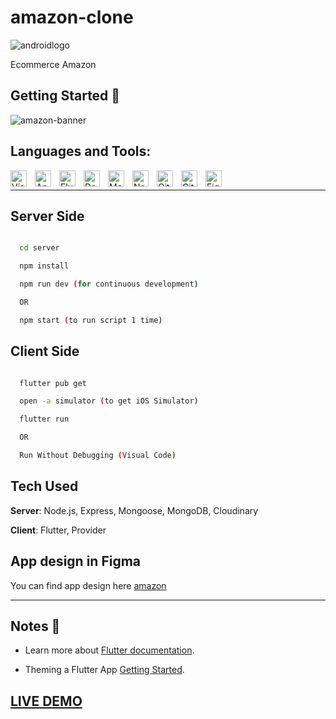 # amazon-clone

![androidlogo](https://user-images.githubusercontent.com/79140393/162081782-126c5089-3d1d-4b6a-b661-30e4ae979d07.svg)

Ecommerce Amazon

## Getting Started 🚀

![amazon-banner](https://user-images.githubusercontent.com/79140393/177062046-a2236e31-516c-442e-9d5a-8f4d419611fe.jpg)

## Languages and Tools:

<img align="left" alt="Visual Studio Code" width="26px" src="https://cdn.jsdelivr.net/gh/devicons/devicon/icons/vscode/vscode-original.svg" style="padding-right:10px;"/>
<img align="left" alt="Android Studio" width="26px" src="https://cdn-icons-png.flaticon.com/512/226/226770.png" style="padding-right:10px;"/>
<img align="left" alt="Flutter" width="26px" src="https://img.icons8.com/color/96/flutter.png" style="padding-right:10px;"/>
<img align="left" alt="Dart" width="26px" src="https://img.icons8.com/color/96/dart.png" style="padding-right:10px;"/>
<img align="left" alt="MongoDB" width="26px" src="https://cdn.jsdelivr.net/gh/devicons/devicon/icons/mongodb/mongodb-original.svg" style="padding-right:10px;"/>
<img align="left" alt="NodeJs" width="26px" src="https://cdn-icons-png.flaticon.com/512/919/919825.png" style="padding-right:10px;"/>
<img align="left" alt="Git" width="26px" src="https://cdn.jsdelivr.net/gh/devicons/devicon/icons/git/git-original.svg" style="padding-right:10px;"/>
<img align="left" alt="GitHub" width="26px" src="https://cdn-icons-png.flaticon.com/512/733/733609.png" style="padding-right:10px;"/>
<img align="left" alt="Figma" width="26px" src="https://cdn-icons-png.flaticon.com/512/5968/5968705.png" style="padding-right:10px;"/>

<br />

---

## Server Side

```bash

  cd server

  npm install

  npm run dev (for continuous development)

  OR

  npm start (to run script 1 time)

```


## Client Side

```bash

  flutter pub get

  open -a simulator (to get iOS Simulator)

  flutter run

  OR

  Run Without Debugging (Visual Code)

```


## Tech Used

**Server**: Node.js, Express, Mongoose, MongoDB, Cloudinary


**Client**: Flutter, Provider

## App design in Figma

You can find app design here [amazon]


---

## Notes 📝

- Learn more about [Flutter documentation](https://docs.flutter.dev/).

- Theming a Flutter App [Getting Started](https://www.raywenderlich.com/16628777-theming-a-flutter-app-getting-started).

## <a href="https://www.figma.com/proto/yjCL79AbN93zNxGZ6768ue/amazon?scaling=scale-down&page-id=0%3A1&node-id=18%3A5" target="_blank">LIVE DEMO</a>

[amazon]: https://www.figma.com/file/yjCL79AbN93zNxGZ6768ue/amazon
